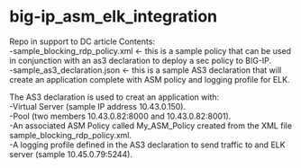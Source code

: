 # big-ip_asm_elk_integration

Repo in support to DC article
Contents:  
-sample_blocking_rdp_policy.xml <- this is a sample policy that can be used in conjunction with an as3 declaration to deploy a sec policy to BIG-IP.  
-sample_as3_declaration.json <- this is a sample AS3 declaration that will create an application complete with ASM policy and logging profile for ELK.  
  
The AS3 declaration is used to creat an application with:  
-Virtual Server (sample IP address 10.43.0.150).  
-Pool (two members 10.43.0.82:8000 and 10.43.0.82:8001).  
-An associated ASM Policy called My_ASM_Policy created from the XML file sample_blocking_rdp_policy.xml.  
-A logging profile defined in the AS3 declaration to send traffic to and ELK server (sample 10.45.0.79:5244).  

